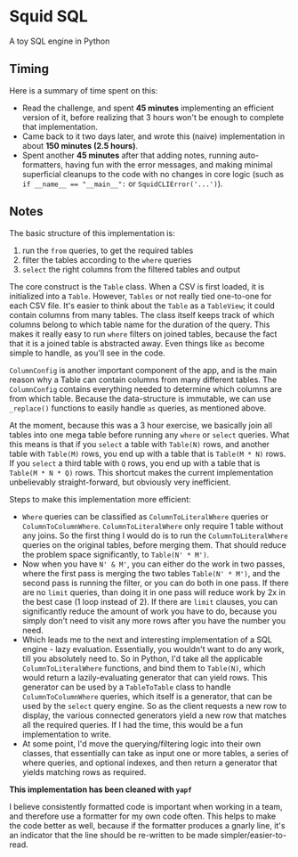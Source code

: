 # Squid SQL

A toy SQL engine in Python

## Timing

Here is a summary of time spent on this:
  - Read the challenge, and spent **45 minutes** implementing an efficient version of it, before realizing that 3 hours won't be enough to complete that implementation.
  - Came back to it two days later, and wrote this (naive) implementation in about **150 minutes (2.5 hours)**.
  - Spent another **45 minutes** after that adding notes, running auto-formatters, having fun with the error messages, and making minimal superficial cleanups to the code with no changes in core logic (such as `if __name__ == "__main__":` or `SquidCLIError('...')`).

## Notes


The basic structure of this implementation is:
  1. run the `from` queries, to get the required tables
  2. filter the tables according to the `where` queries
  3. `select` the right columns from the filtered tables and output

The core construct is the `Table` class. When a CSV is first loaded, it is initialized into a `Table`. However, `Tables` or not really tied one-to-one for each CSV file. It's easier to think about the `Table` as a `TableView`; it could contain columns from many tables. The class itself keeps track of which columns belong to which table name for the duration of the query. This makes it really easy to run `where` filters on joined tables, because the fact that it is a joined table is abstracted away. Even things like `as` become simple to handle, as you'll see in the code.

`ColumnConfig` is another important component of the app, and is the main reason why a Table can contain columns from many different tables. The `ColumnConfig` contains everything needed to determine which columns are from which table. Because the data-structure is immutable, we can use `_replace()` functions to easily handle `as` queries, as mentioned above.

At the moment, because this was a 3 hour exercise, we basically join all tables into one mega table before running any `where` or `select` queries. What this means is that if you `select` a table with `Table(N)` rows, and another table with `Table(M)` rows, you end up with a table that is `Table(M * N)` rows. If you `select` a third table with `Q` rows, you end up with a table that is `Table(M * N * Q)` rows. This shortcut makes the current implementation unbelievably straight-forward, but obviously very inefficient.

Steps to make this implementation more efficient:
  - `Where` queries can be classified as `ColumnToLiteralWhere` queries or `ColumnToColumnWhere`. `ColumnToLiteralWhere` only require 1 table without any joins. So the first thing I would do is to run the `ColumnToLiteralWhere` queries on the original tables, before merging them. That should reduce the problem space significantly, to `Table(N' * M')`.
  - Now when you have `N' & M'`, you can either do the work in two passes, where the first pass is merging the two tables `Table(N' * M')`, and the second pass is running the filter, or you can do both in one pass. If there are no `limit` queries, than doing it in one pass will reduce work by 2x in the best case (1 loop instead of 2). If there are `limit` clauses, you can significantly reduce the amount of work you have to do, because you simply don't need to visit any more rows after you have the number you need.
  - Which leads me to the next and interesting implementation of a SQL engine - lazy evaluation. Essentially, you wouldn't want to do any work, till you absolutely need to. So in Python, I'd take all the applicable `ColumnToLiteralWhere` functions, and bind them to `Table(N)`, which would return a lazily-evaluating generator that can yield rows. This generator can be used by a `TableToTable` class to handle `ColumnToColumnWhere` queries, which itself is a generator, that can be used by the `select` query engine. So as the client requests a new row to display, the various connected generators yield a new row that matches all the required queries. If I had the time, this would be a fun implementation to write.
  - At some point, I'd move the querying/filtering logic into their own classes, that essentially can take as input one or more tables, a series of where queries, and optional indexes, and then return a generator that yields matching rows as required.

**This implementation has been cleaned with `yapf`**

I believe consistently formatted code is important when working in a team, and therefore use a formatter for my own code often. This helps to make the code better as well, because if the formatter produces a gnarly line, it's an indicator that the line should be re-written to be made simpler/easier-to-read.
